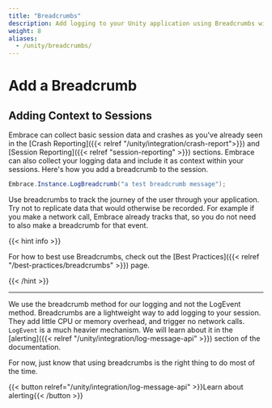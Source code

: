 ```yaml
---
title: "Breadcrumbs"
description: Add logging to your Unity application using Breadcrumbs with the Embrace SDK
weight: 8
aliases:
  - /unity/breadcrumbs/
---
```


# Add a Breadcrumb

## Adding Context to Sessions

Embrace can collect basic session data and crashes as you've already seen in the [Crash Reporting]({{< relref "/unity/integration/crash-report">}}) and [Session Reporting]({{< relref "session-reporting" >}}) sections.
Embrace can also collect your logging data and include it as context within your sessions. 
Here's how you add a breadcrumb to the session.

```C#
Embrace.Instance.LogBreadcrumb("a test breadcrumb message");
```

Use breadcrumbs to track the journey of the user through your application. Try not to replicate data that would otherwise be recorded. For example if you make a network call, Embrace already tracks that, so you do not need to also make a breadcrumb for that event.

{{< hint info >}}

For how to best use Breadcrumbs, check out the [Best Practices]({{< relref "/best-practices/breadcrumbs" >}}) page. 

{{< /hint >}}
 
---

We use the breadcrumb method for our logging and not the LogEvent method.
Breadcrumbs are a lightweight way to add logging to your session. They add little CPU or memory overhead, and trigger no network calls.
`LogEvent` is a much heavier mechanism. We will learn about it in the [alerting]({{< relref "/unity/integration/log-message-api" >}}) section of the documentation.

For now, just know that using breadcrumbs is the right thing to do most of the time.

{{< button relref="/unity/integration/log-message-api" >}}Learn about alerting{{< /button >}}
